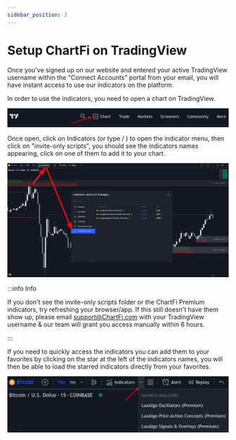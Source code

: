 ```yaml
---
sidebar_position: 3
---
```


# Setup ChartFi on TradingView
Once you've signed up on our website and entered your active TradingView username within the "Connect Accounts" portal from your email, you will have instant access to use our indicators on the platform.

In order to use the indicators, you need to open a chart on TradingView.

![TradingView](../static/img/setup-chartfi/img1.png)

Once open, click on Indicators (or type / ) to open the indicator menu, then click on "invite-only scripts", you should see the indicators names appearing, click on one of them to add it to your chart.

![TradingView](../static/img/setup-chartfi/img2.png)

:::info Info

If you don't see the invite-only scripts folder or the ChartFi Premium indicators, try refreshing your browser/app. If this still doesn't have them show up, please email support@ChartFi.com with your TradingView username & our team will grant you access manually within 6 hours.

:::

If you need to quickly access the indicators you can add them to your favorites by clicking on the star at the left of the indicators names, you will then be able to load the starred indicators directly from your favorites.

![TradingView](../static/img/setup-chartfi/img3.png)
